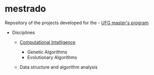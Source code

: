 # mestrado
Repository of the projects developed for the - [UFG master's program](http://www.inf.ufg.br/mestrado/)

* Disciplines
  * [Computational Intelligence](https://airtonbjunior.github.io/mestrado/Computational%20Intelligence/)
    * Genetic Algorithms
    * Evolutionary Algorithms
 
  * Data structure and algorithm analysis
